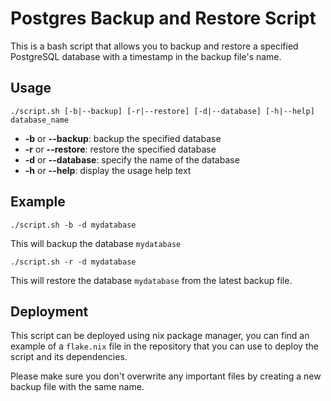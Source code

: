 # Postgres Backup and Restore Script

This is a bash script that allows you to backup and restore a specified PostgreSQL database with a timestamp in the backup file's name.

## Usage
```
./script.sh [-b|--backup] [-r|--restore] [-d|--database] [-h|--help] database_name
```
- **-b** or **--backup**: backup the specified database
- **-r** or **--restore**: restore the specified database
- **-d** or **--database**: specify the name of the database
- **-h** or **--help**: display the usage help text

## Example
```
./script.sh -b -d mydatabase
```

This will backup the database `mydatabase`
```
./script.sh -r -d mydatabase
```

This will restore the database `mydatabase` from the latest backup file.

## Deployment
This script can be deployed using nix package manager, you can find an example of a `flake.nix` file in the repository that you can use to deploy the script and its dependencies.

Please make sure you don't overwrite any important files by creating a new backup file with the same name.
